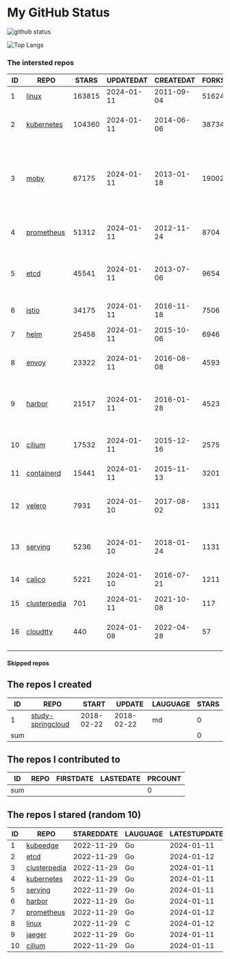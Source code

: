 # My GitHub Status

<img src="https://github-readme-stats-1.yihong0618.vercel.app/api?username=daoqingniu&show_icons=true&&&hide_title=true&count_private=true" alt="github status" />

![Top Langs](https://github-readme-stats-1.yihong0618.vercel.app/api/top-langs/?username=daoqingniu&layout=compact)

<!--START_SECTION:github_repos-->
### The intersted repos
| ID |                              REPO                               | STARS  | UPDATEDAT  | CREATEDAT  | FORKSCOUNT |                                                DESCRIPTIONS                                                |
|----|-----------------------------------------------------------------|--------|------------|------------|------------|------------------------------------------------------------------------------------------------------------|
|  1 | [linux](https://github.com/torvalds/linux)                      | 163815 | 2024-01-11 | 2011-09-04 |      51624 | Linux kernel source tree                                                                                   |
|  2 | [kubernetes](https://github.com/kubernetes/kubernetes)          | 104360 | 2024-01-11 | 2014-06-06 |      38734 | Production-Grade Container Scheduling and Management                                                       |
|  3 | [moby](https://github.com/moby/moby)                            |  67175 | 2024-01-11 | 2013-01-18 |      19002 | The Moby Project - a collaborative project for the container ecosystem to assemble container-based systems |
|  4 | [prometheus](https://github.com/prometheus/prometheus)          |  51312 | 2024-01-11 | 2012-11-24 |       8704 | The Prometheus monitoring system and time series database.                                                 |
|  5 | [etcd](https://github.com/etcd-io/etcd)                         |  45541 | 2024-01-11 | 2013-07-06 |       9654 | Distributed reliable key-value store for the most critical data of a distributed system                    |
|  6 | [istio](https://github.com/istio/istio)                         |  34175 | 2024-01-11 | 2016-11-18 |       7506 | Connect, secure, control, and observe services.                                                            |
|  7 | [helm](https://github.com/helm/helm)                            |  25458 | 2024-01-11 | 2015-10-06 |       6946 | The Kubernetes Package Manager                                                                             |
|  8 | [envoy](https://github.com/envoyproxy/envoy)                    |  23322 | 2024-01-11 | 2016-08-08 |       4593 | Cloud-native high-performance edge/middle/service proxy                                                    |
|  9 | [harbor](https://github.com/goharbor/harbor)                    |  21517 | 2024-01-11 | 2016-01-28 |       4523 | An open source trusted cloud native registry project that stores, signs, and scans content.                |
| 10 | [cilium](https://github.com/cilium/cilium)                      |  17532 | 2024-01-11 | 2015-12-16 |       2575 | eBPF-based Networking, Security, and Observability                                                         |
| 11 | [containerd](https://github.com/containerd/containerd)          |  15441 | 2024-01-11 | 2015-11-13 |       3201 | An open and reliable container runtime                                                                     |
| 12 | [velero](https://github.com/vmware-tanzu/velero)                |   7931 | 2024-01-10 | 2017-08-02 |       1311 | Backup and migrate Kubernetes applications and their persistent volumes                                    |
| 13 | [serving](https://github.com/knative/serving)                   |   5236 | 2024-01-10 | 2018-01-24 |       1131 | Kubernetes-based, scale-to-zero, request-driven compute                                                    |
| 14 | [calico](https://github.com/projectcalico/calico)               |   5221 | 2024-01-10 | 2016-07-21 |       1211 | Cloud native networking and network security                                                               |
| 15 | [clusterpedia](https://github.com/clusterpedia-io/clusterpedia) |    701 | 2024-01-11 | 2021-10-08 |        117 | The Encyclopedia of Kubernetes clusters                                                                    |
| 16 | [cloudtty](https://github.com/cloudtty/cloudtty)                |    440 | 2024-01-08 | 2022-04-28 |         57 | A Friendly Kubernetes CloudShell (Web Terminal) !                                                          |



#### Skipped repos
<!--END_SECTION:github_repos-->

<!--START_SECTION:my_github-->
## The repos I created
| ID  |                                 REPO                                 |   START    |   UPDATE   | LAUGUAGE | STARS |
|-----|----------------------------------------------------------------------|------------|------------|----------|-------|
|   1 | [study-springcloud](https://github.com/daoqingniu/study-springcloud) | 2018-02-22 | 2018-02-22 | md       |     0 |
| sum |                                                                      |            |            |          |     0 |

## The repos I contributed to
| ID  | REPO | FIRSTDATE | LASTEDATE | PRCOUNT |
|-----|------|-----------|-----------|---------|
| sum |      |           |           |       0 |

## The repos I stared (random 10)
| ID |                              REPO                               | STAREDDATE | LAUGUAGE | LATESTUPDATE |
|----|-----------------------------------------------------------------|------------|----------|--------------|
|  1 | [kubeedge](https://github.com/kubeedge/kubeedge)                | 2022-11-29 | Go       | 2024-01-11   |
|  2 | [etcd](https://github.com/etcd-io/etcd)                         | 2022-11-29 | Go       | 2024-01-12   |
|  3 | [clusterpedia](https://github.com/clusterpedia-io/clusterpedia) | 2022-11-29 | Go       | 2024-01-11   |
|  4 | [kubernetes](https://github.com/kubernetes/kubernetes)          | 2022-11-29 | Go       | 2024-01-11   |
|  5 | [serving](https://github.com/knative/serving)                   | 2022-11-29 | Go       | 2024-01-11   |
|  6 | [harbor](https://github.com/goharbor/harbor)                    | 2022-11-29 | Go       | 2024-01-11   |
|  7 | [prometheus](https://github.com/prometheus/prometheus)          | 2022-11-29 | Go       | 2024-01-12   |
|  8 | [linux](https://github.com/torvalds/linux)                      | 2022-11-29 | C        | 2024-01-12   |
|  9 | [jaeger](https://github.com/jaegertracing/jaeger)               | 2022-11-29 | Go       | 2024-01-11   |
| 10 | [cilium](https://github.com/cilium/cilium)                      | 2022-11-29 | Go       | 2024-01-11   |

<!--END_SECTION:my_github-->
